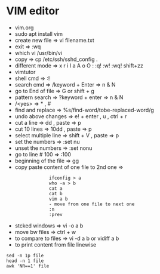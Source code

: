 # VIM editor
- vim.org
- sudo apt install vim
- create new file => vi filename.txt
- exit => :wq
- which vi
        /usr/bin/vi
- copy => cp /etc/ssh/sshd_config .
- different mode => x r i I  a A o O : :q! :w! :wq! shift+zz
- vimtutor
- shell cmd => :!
- search cmd => /keyword + Enter => n & N
- go to End of file => G or shift + g
- pattern search => ?keyword + enter => n & N
- /\<yes\> => * , #
- find and replace => %s/find-word/tobe-replaced-word/g
- undo above changes => e! + enter , u , ctrl + r
- cut a line => dd , paste => p
- cut 10 lines => 10dd , paste => p
- select multiple line => shift + V , paste => p
- set the numbers => :set nu 
- unset the numbers => :set nonu
- go to line # 100 => :100
- beginning of the file => gg
- copy paste content of one file to 2nd one => 
```
                ifconfig > a
                who -a > b
                cat a
                cat b
                vim a b
                - move from one file to next one
                :n
                :prev
```
- stcked windows => vi -o a b
- move bw files => ctrl + w
- to compare to files => vi -d a b or vidiff a b
- to print content from file linewise

```
sed -n 1p file
head -n 1 file
awk 'NR==1' file
```
        
